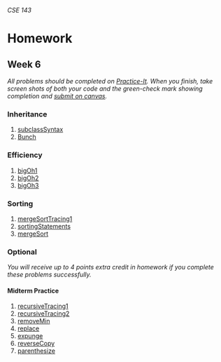 _CSE 143_
# Homework
## Week 6

_All problems should be completed on [Practice-It](http://practiceit.cs.washington.edu/). When you finish, take screen shots of both your code and the green-check mark showing completion and [submit on canvas](https://canvas.uw.edu/courses/1143086/assignments/3598408)._

### Inheritance
1. [subclassSyntax](http://practiceit.cs.washington.edu/problem/view/bjp4/chapter9/s3-subclassSyntax)
1. [Bunch](http://practiceit.cs.washington.edu/problem/view/cs2/exams/midterms/midterm22/Bunch)

### Efficiency
1. [bigOh1](http://practiceit.cs.washington.edu/problem/view/bjp4/chapter13/s9-bigOh1)
1. [bigOh2](http://practiceit.cs.washington.edu/problem/view/bjp4/chapter13/s10-bigOh2)
1. [bigOh3](http://practiceit.cs.washington.edu/problem/view/bjp4/chapter13/s11-bigOh3)

### Sorting
1. [mergeSortTracing1](http://practiceit.cs.washington.edu/problem/view/bjp4/chapter13/s30-mergeSortTracing1)
1. [sortingStatements](http://practiceit.cs.washington.edu/problem/view/bjp4/chapter13/s29-sortingStatements)
1. [mergeSort](http://practiceit.cs.washington.edu/problem/view/cs2/exams/finals/final8/mergeSort)

### Optional
_You will receive up to 4 points extra credit in homework if you complete these problems successfully._

#### Midterm Practice

1. [recursiveTracing1](http://practiceit.cs.washington.edu/problem/view/cs2/exams/midterms/midterm28/RecursiveTracing)
1. [recursiveTracing2](http://practiceit.cs.washington.edu/problem/view/cs2/exams/midterms/midterm23/RecursiveTracing)
1. [removeMin](http://practiceit.cs.washington.edu/problem/view/cs2/exams/midterms/midterm27/removeMin)
1. [replace](http://practiceit.cs.washington.edu/problem/view/cs2/exams/midterms/midterm26/replace)
1. [expunge](http://practiceit.cs.washington.edu/problem/view/cs2/exams/midterms/midterm24/expunge)
1. [reverseCopy](http://practiceit.cs.washington.edu/problem/view/cs2/exams/midterms/midterm23/reverseCopy)
1. [parenthesize](http://practiceit.cs.washington.edu/problem/view/cs2/exams/midterms/midterm23/parenthesize)
